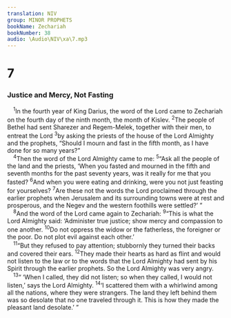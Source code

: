 ```yaml
---
translation: NIV
group: MINOR PROPHETS
bookName: Zechariah 
bookNumber: 38
audio: \Audio\NIV\xa\7.mp3
---
```


<div class="title"><h1>7</h1><h3>Justice and Mercy, Not Fasting </h3></div>
<span class="verse xa_7_1"> <sup>1</sup>In the fourth year of King Darius, the word of the Lord came to Zechariah on the fourth day of the ninth month, the month of Kislev. </span>
<span class="verse xa_7_2"><sup>2</sup>The people of Bethel had sent Sharezer and Regem-Melek, together with their men, to entreat the Lord</span>
<span class="verse xa_7_3"><sup>3</sup>by asking the priests of the house of the Lord Almighty and the prophets, “Should I mourn and fast in the fifth month, as I have done for so many years?” <br/></span>
<span class="verse xa_7_4"> <sup>4</sup>Then the word of the Lord Almighty came to me: </span>
<span class="verse xa_7_5"><sup>5</sup>“Ask all the people of the land and the priests, ‘When you fasted and mourned in the fifth and seventh months for the past seventy years, was it really for me that you fasted? </span>
<span class="verse xa_7_6"><sup>6</sup>And when you were eating and drinking, were you not just feasting for yourselves? </span>
<span class="verse xa_7_7"><sup>7</sup>Are these not the words the Lord proclaimed through the earlier prophets when Jerusalem and its surrounding towns were at rest and prosperous, and the Negev and the western foothills were settled?’ ” <br/></span>
<span class="verse xa_7_8"> <sup>8</sup>And the word of the Lord came again to Zechariah: </span>
<span class="verse xa_7_9"><sup>9</sup>“This is what the Lord Almighty said: ‘Administer true justice; show mercy and compassion to one another. </span>
<span class="verse xa_7_10"><sup>10</sup>Do not oppress the widow or the fatherless, the foreigner or the poor. Do not plot evil against each other.’ <br/></span>
<span class="verse xa_7_11"> <sup>11</sup>“But they refused to pay attention; stubbornly they turned their backs and covered their ears. </span>
<span class="verse xa_7_12"><sup>12</sup>They made their hearts as hard as flint and would not listen to the law or to the words that the Lord Almighty had sent by his Spirit through the earlier prophets. So the Lord Almighty was very angry. <br/></span>
<span class="verse xa_7_13"> <sup>13</sup>“ ‘When I called, they did not listen; so when they called, I would not listen,’ says the Lord Almighty. </span>
<span class="verse xa_7_14"><sup>14</sup>‘I scattered them with a whirlwind among all the nations, where they were strangers. The land they left behind them was so desolate that no one traveled through it. This is how they made the pleasant land desolate.’ ” <br/></span>
